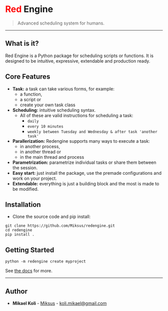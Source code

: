 
# <span style="color:red">Red</span> Engine

> Advanced scheduling system for humans.

---

## What is it?
Red Engine is a Python package for scheduling scripts or functions. It is designed to be intuitive, 
expressive, extendable and production ready. 

## Core Features

- **Task:** a task can take various forms, for example:
    - a function,
    - a script or
    - create your own task class
- **Scheduling:** intuitive scheduling syntax.
    - All of these are valid instructions for scheduling a task:
        - `daily`
        - `every 10 minutes`
        - `weekly between Tuesday and Wednesday & after task 'another task'`
- **Parallerization:** Redengine supports many ways to execute a task: 
    - in another process,
    - in another thread or
    - in the main thread and process
- **Parametrization:** parametrize individual tasks or share them between the session. 
- **Easy start:** just install the package, use the premade configurations and work on your project.
- **Extendable:** everything is just a building block and the most is made to be modified. 

## Installation

- Clone the source code and pip install:
```shell
git clone https://github.com/Miksus/redengine.git
cd redengine
pip install .
```

## Getting Started

```shell
python -m redengine create myproject
```
See [the docs](https://red-engine.readthedocs.io/en/latest/) for more.

---

## Author

* **Mikael Koli** - [Miksus](https://github.com/Miksus) - koli.mikael@gmail.com

